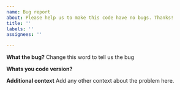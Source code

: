 ```yaml
---
name: Bug report
about: Please help us to make this code have no bugs. Thanks!
title: ''
labels: ''
assignees: ''

---
```


**What the bug?**
Change this word to tell us the bug

**Whats you code version?**
 

**Additional context**
Add any other context about the problem here.
